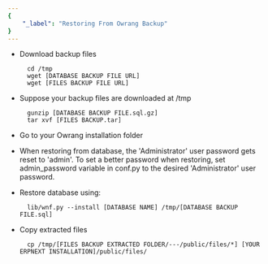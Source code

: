 ```yaml
---
{
	"_label": "Restoring From Owrang Backup"
}
---
```


* Download backup files

		cd /tmp
		wget [DATABASE BACKUP FILE URL]
		wget [FILES BACKUP FILE URL]

* Suppose your backup files are downloaded at /tmp

		gunzip [DATABASE BACKUP FILE.sql.gz]
		tar xvf [FILES BACKUP.tar]

* Go to your Owrang installation folder
* When restoring from database, the 'Administrator' user password gets reset to 'admin'. To set a better password when restoring, set admin_password variable in conf.py to the desired 'Administrator' user password.
* Restore database using:

		lib/wnf.py --install [DATABASE NAME] /tmp/[DATABASE BACKUP FILE.sql]

* Copy extracted files

		cp /tmp/[FILES BACKUP EXTRACTED FOLDER/---/public/files/*] [YOUR ERPNEXT INSTALLATION]/public/files/